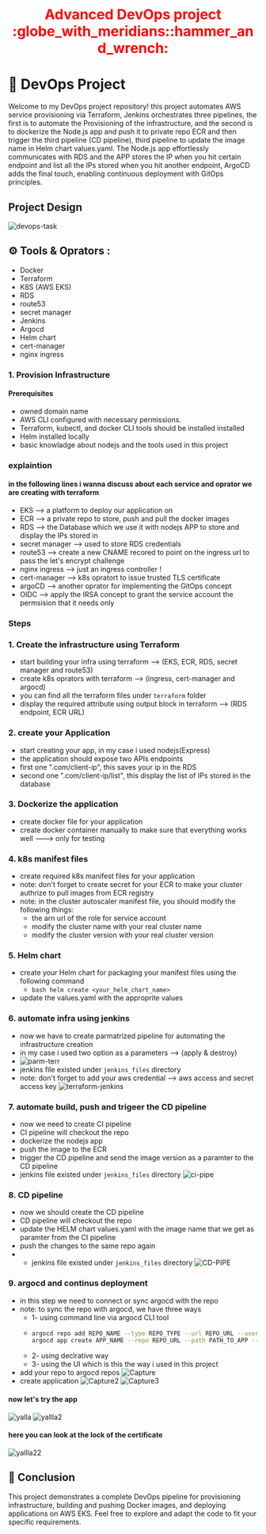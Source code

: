 <div align="center">
  <h1 style="color: red;">Advanced DevOps project :globe_with_meridians::hammer_and_wrench:</h1>
</div> 


# 🚀 DevOps Project

Welcome to my DevOps project repository! this project automates AWS service provisioning via Terraform, Jenkins orchestrates three pipelines, the first is to automate the Provisioning of the infrastructure, and the second is to dockerize the Node.js app and push it to private repo ECR and then trigger the third pipeline (CD pipeline), third pipeline to update the image name in Helm chart values.yaml. The Node.js app effortlessly communicates with RDS and the APP stores the IP when you hit certain endpoint and list all the IPs stored when you hit  another endpoint, ArgoCD adds the final touch, enabling continuous deployment with GitOps principles.

##  Project Design

![devops-task](https://github.com/AbdelrhmanAli123/advanced-devops-task/assets/133269614/3948183e-9730-411a-b9a3-0b0ebc302fc3)

## :gear: Tools & Oprators :
- Docker
- Terraform
- K8S (AWS EKS)
- RDS
- route53
- secret manager
- Jenkins
- Argocd
- Helm chart
- cert-manager
- nginx ingress

  
### 1. Provision Infrastructure

#### Prerequisites
- owned domain name
- AWS CLI configured with necessary permissions.
- Terraform, kubectl, and docker CLI tools should be installed installed
- Helm installed locally
- basic knowladge about nodejs and the tools used in this project
### explaintion
#### in the following lines i wanna discuss about each service and oprator we are creating with terraform
- EKS            --> a platform to deploy our application on
- ECR            --> a private repo to store, push and pull the docker images
- RDS            --> the Database which we use it with nodejs APP to store and display the IPs stored in
- secret manager --> used to store RDS credentials
- route53        --> create a new CNAME recored to point on the ingress url to pass the let's encrypt challenge
- nginx ingress  --> just an ingress controller !
- cert-manager   --> k8s opratort to issue trusted TLS certificate
- argoCD         --> another oprator for implementing the GitOps concept
- OIDC           --> apply the IRSA concept to grant the service account the permsision that it needs only
  
### Steps
### 1. Create the infrastructure using Terraform
- start building your infra using terraform --> (EKS, ECR, RDS, secret manager and route53)
- create k8s oprators with terraform --> (ingress, cert-manager and argocd)
- you can find all the terraform files under `terraform` folder
- display the required attribute using output block in terraform --> (RDS endpoint, ECR URL)
### 2. create your Application
- start creating your app, in my case i used nodejs(Express)
- the application should expose two APIs endpoints
- first one "<your-host>.com/client-ip", this saves your ip in the RDS
- second one  "<your-host>.com/client-ip/list", this display the list of IPs stored in the database
### 3. Dockerize the application
- create docker file for your application
- create docker container manually to make sure that everything works well ---> only  for testing
### 4. k8s manifest files
- create required k8s manifest files for your application
- note: don't forget to create secret for your ECR to make your cluster authrize to pull images from ECR registry
- note: in the cluster autoscaler manifest file, you  should modify the following things:
    - the arn url of the role for service account
    - modify the cluster name with your real cluster name
    - modify the cluster version with your real cluster version
### 5. Helm chart
- create your Helm chart for packaging your manifest files using the following command
    - ```bash helm create <your_helm_chart_name>```
- update the values.yaml with the approprite values
### 6. automate infra using jenkins
- now we have to create parmatrized pipeline for automating the infrastructure creation
- in my case i used two option as a parameters --> (apply & destroy)
- ![parm-terr](https://github.com/AbdelrhmanAli123/advanced-devops-task/assets/133269614/50021f0b-e792-48ee-861a-16b3a75594bd)
- jenkins file existed under `jenkins_files` directory
- note: don't forget to add your aws credential --> aws access and secret access key
  ![terraform-jenkins](https://github.com/AbdelrhmanAli123/advanced-devops-task/assets/133269614/53bbe809-a02b-4b1a-9eba-e370eea9395e)

### 7. automate build, push and trigeer the CD pipeline
- now we need to create CI pipeline
- CI pipeline will checkout the repo
- dockerize the nodejs app
- push the image to the ECR
- trigger the CD pipeline and send the image version as a paramter to the CD pipeline
- jenkins file existed under `jenkins_files` directory
![ci-pipe](https://github.com/AbdelrhmanAli123/advanced-devops-task/assets/133269614/35ed99d9-06b0-4982-8991-18fa52972326)

### 8. CD pipeline
- now we should create the CD pipeline
- CD pipeline will checkout the repo
- update the HELM chart values.yaml with the image name that we get as paramter from the CI pipeline
- push the changes to the same repo again
- - jenkins file existed under `jenkins_files` directory
  ![CD-PIPE](https://github.com/AbdelrhmanAli123/advanced-devops-task/assets/133269614/a0d252ab-c30c-43b1-9d7a-2d26e7a61887)

### 9. argocd and continus deployment
- in this step we need to connect or sync argocd with the repo
- note: to sync the repo with argocd, we have three ways
    - 1- using command line via argocd CLI tool
    - ```bash
      argocd repo add REPO_NAME --type REPO_TYPE --url REPO_URL --username REPO_USERNAME --password REPO_PASSWORD
      argocd app create APP_NAME --repo REPO_URL --path PATH_TO_APP --dest-server DEST_SERVER --dest-namespace DEST_NAMESPACE
       ```
    - 2- using declrative way
    - 3- using the UI which is this the way i used in this project
- add your repo to argocd repos
![Capture](https://github.com/AbdelrhmanAli123/advanced-devops-task/assets/133269614/e3100651-732f-4152-bc89-9b0016d3ab1d)
- create application 
![Capture2](https://github.com/AbdelrhmanAli123/advanced-devops-task/assets/133269614/c6cf61f2-2b49-4d38-b347-3270e832ad8a)
![Capture3](https://github.com/AbdelrhmanAli123/advanced-devops-task/assets/133269614/00d42ebe-66df-420b-a0ae-2061d9d42307)


#### now let's try the app
![yalla](https://github.com/AbdelrhmanAli123/advanced-devops-task/assets/133269614/e37df0f3-44c9-454d-9bb8-f5d60c69fb94)
![yallla2](https://github.com/AbdelrhmanAli123/advanced-devops-task/assets/133269614/529d1616-9148-4c35-9c7f-fb175a5c8ad2)
#### here you can look at the lock of the certificate
![yallla22](https://github.com/AbdelrhmanAli123/advanced-devops-task/assets/133269614/b1687a26-9740-4fa7-8d91-46bf0d2712ee)


## 🎉 Conclusion

This project demonstrates a complete DevOps pipeline for provisioning infrastructure, building and pushing Docker images, and deploying applications on AWS EKS. Feel free to explore and adapt the code to fit your specific requirements.
